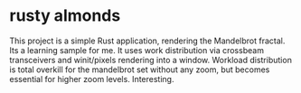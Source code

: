 # rusty almonds

This project is a simple Rust application, rendering the Mandelbrot fractal. Its a learning sample for me. It uses work distribution via crossbeam transceivers and winit/pixels rendering into a window. Workload distribution is total overkill for the mandelbrot set without any zoom, but becomes essential for higher zoom levels. Interesting.